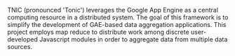 TNIC (pronounced 'Tonic') leverages the Google App Engine as a central computing resource in a distributed system. The goal of this framework is to simplify the development of GAE-based data aggregation applications. This project employs map reduce to distribute work among discrete user-developed Javascript modules in order to aggregate data from multiple data sources.